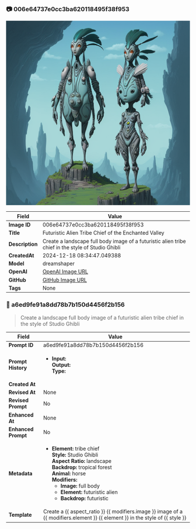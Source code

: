 

### 📷 006e64737e0cc3ba620118495f38f953 


![data.id](./006e64737e0cc3ba620118495f38f953.jpg)


| Field          | Value                                                                                                                     |
|----------------|---------------------------------------------------------------------------------------------------------------------------|
| **Image ID**             | 006e64737e0cc3ba620118495f38f953                                                                                                             |
| **Title**           | Futuristic Alien Tribe Chief of the Enchanted Valley                                                                                                       |
| **Description**           | Create a landscape full body image of a futuristic alien tribe chief in the style of Studio Ghibli                                                                                                       |
| **CreatedAt**        | 2024-12-18 08:34:47.049388                                                                                                        |
| **Model**        | dreamshaper                                                                                                        |
| **OpenAI**         | [OpenAI Image URL](http://192.168.1.85:8081/generated-images/b642519873379.png)                                                                                |
| **GitHub**         | [GitHub Image URL](https://raw.githubusercontent.com/Caneta-Silva/weeb/refs/heads/main/images/006e64737e0cc3ba620118495f38f953/006e64737e0cc3ba620118495f38f953.jpg)                                                                                |
| **Tags**       | None                                                                                                                   |

### 📜 a6ed9fe91a8dd78b7b150d4456f2b156

> Create a landscape full body image of a futuristic alien tribe chief in the style of Studio Ghibli

| Field          | Value                                                                                                                                                                      |
|----------------|----------------------------------------------------------------------------------------------------------------------------------------------------------------------------|
| **Prompt ID**  | a6ed9fe91a8dd78b7b150d4456f2b156                                                                                                                                                            |
| **Prompt History** | <ul><li>**Input:**  <br> **Output:**  <br> **Type:** </li></ul> |
| **Created At** |                                                                                                                                                    |
| **Revised At** | None                                                                                                                                                   |
| **Revised Prompt** | No                                                                                                                                                                      |
| **Enhanced At** | None                                                                                                                                                  |
| **Enhanced Prompt** | No                                                                                                                                                                    |
| **Metadata**   | <ul><li>**Element:** tribe chief <br> **Style:** Studio Ghibli <br> **Aspect Ratio:** landscape <br> **Backdrop:** tropical forest <br> **Animal:** horse <br> **Modifiers:**<ul><li>**Image:** full body</li><li>**Element:** futuristic alien</li><li>**Backdrop:** futuristic</li></ul></li></ul> |
| **Template**   | Create a {{ aspect_ratio }} {{ modifiers.image }} image of a {{ modifiers.element }} {{ element }} in the style of {{ style }}                                                                                                                                           |


